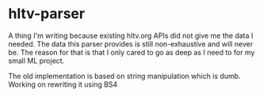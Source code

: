 # hltv-parser
A thing I'm writing because existing hltv.org APIs did not give me the data I needed.
The data this parser provides is still non-exhaustive and will never be. The reason for that is that I only cared to go as deep as I need to for my small ML project.

The old implementation is based on string manipulation which is dumb. Working on rewriting it using BS4
